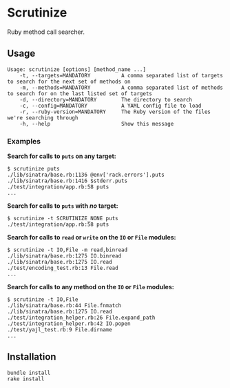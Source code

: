 # Scrutinize

Ruby method call searcher.

## Usage

```
Usage: scrutinize [options] [method_name ...]
    -t, --targets=MANDATORY          A comma separated list of targets to search for the next set of methods on
    -m, --methods=MANDATORY          A comma separated list of methods to search for on the last listed set of targets
    -d, --directory=MANDATORY        The directory to search
    -c, --config=MANDATORY           A YAML config file to load
    -r, --ruby-version=MANDATORY     The Ruby version of the files we're searching through
    -h, --help                       Show this message
```

### Examples

**Search for calls to `puts` on any target:**

```
$ scrutinize puts
./lib/sinatra/base.rb:1136 @env['rack.errors'].puts
./lib/sinatra/base.rb:1416 $stderr.puts
./test/integration/app.rb:58 puts
...
```

**Search for calls to `puts` with *no* target:**

```
$ scrutinize -t SCRUTINIZE_NONE puts
./test/integration/app.rb:58 puts
```

**Search for calls to `read` or `write` on the `IO` or `File` modules:**

```
$ scrutinize -t IO,File -m read,binread
./lib/sinatra/base.rb:1275 IO.binread
./lib/sinatra/base.rb:1275 IO.read
./test/encoding_test.rb:13 File.read
...
```

**Search for calls to any method on the `IO` or `File` modules:**

```
$ scrutinize -t IO,File
./lib/sinatra/base.rb:44 File.fnmatch
./lib/sinatra/base.rb:1275 IO.read
./test/integration_helper.rb:26 File.expand_path
./test/integration_helper.rb:42 IO.popen
./test/yajl_test.rb:9 File.dirname
...
```

## Installation

```
bundle install
rake install
```
